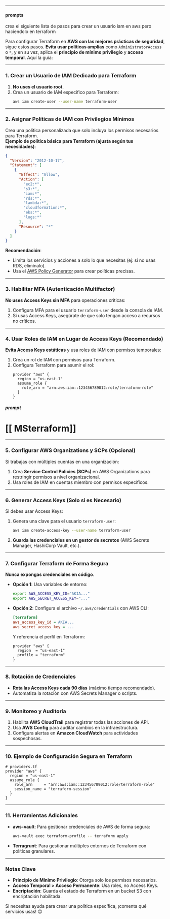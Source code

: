 
---
#### prompts

crea el siguiente lista de pasos para crear un usuario iam en aws pero haciendolo en terraform





Para configurar Terraform en **AWS con las mejores prácticas de seguridad**, sigue estos pasos. **Evita usar políticas amplias** como `AdministratorAccess` o `*`, y en su vez, aplica el **principio de mínimo privilegio** y **acceso temporal**. Aquí la guía:

---

### **1. Crear un Usuario de IAM Dedicado para Terraform**
1. **No uses el usuario root**.
2. Crea un usuario de IAM específico para Terraform:
   ```bash
   aws iam create-user --user-name terraform-user
   ```

---

### **2. Asignar Políticas de IAM con Privilegios Mínimos**
Crea una política personalizada que solo incluya los permisos necesarios para Terraform.  
**Ejemplo de política básica para Terraform (ajusta según tus necesidades)**:
```json
{
  "Version": "2012-10-17",
  "Statement": [
    {
      "Effect": "Allow",
      "Action": [
        "ec2:*",
        "s3:*",
        "iam:*",
        "rds:*",
        "lambda:*",
        "cloudformation:*",
        "eks:*",
        "logs:*"
      ],
      "Resource": "*"
    }
  ]
}
```
**Recomendación**:  
- Limita los servicios y acciones a solo lo que necesitas (ej: si no usas RDS, elimínalo).  
- Usa el [AWS Policy Generator](https://awspolicygen.s3.amazonaws.com/policygen.html) para crear políticas precisas.

---

### **3. Habilitar MFA (Autenticación Multifactor)**
**No uses Access Keys sin MFA** para operaciones críticas:  
1. Configura MFA para el usuario `terraform-user` desde la consola de IAM.  
2. Si usas Access Keys, asegúrate de que solo tengan acceso a recursos no críticos.

---

### **4. Usar Roles de IAM en Lugar de Access Keys (Recomendado)**
**Evita Access Keys estáticas** y usa roles de IAM con permisos temporales:  
1. Crea un rol de IAM con permisos para Terraform.  
2. Configura Terraform para asumir el rol:  
   ```hcl
   provider "aws" {
     region = "us-east-1"
     assume_role {
       role_arn = "arn:aws:iam::123456789012:role/terraform-role"
     }
   }
   ```

##### prompt

# [[ MSterraform]]


---

### **5. Configurar AWS Organizations y SCPs (Opcional)**
Si trabajas con múltiples cuentas en una organización:  
1. Crea **Service Control Policies (SCPs)** en AWS Organizations para restringir permisos a nivel organizacional.  
2. Usa roles de IAM en cuentas miembro con permisos específicos.

---

### **6. Generar Access Keys (Solo si es Necesario)**
Si debes usar Access Keys:  
1. Genera una clave para el usuario `terraform-user`:  
   ```bash
   aws iam create-access-key --user-name terraform-user
   ```
2. **Guarda las credenciales en un gestor de secretos** (AWS Secrets Manager, HashiCorp Vault, etc.).

---

### **7. Configurar Terraform de Forma Segura**
**Nunca expongas credenciales en código**.  
- **Opción 1**: Usa variables de entorno:  
  ```bash
  export AWS_ACCESS_KEY_ID="AKIA..."
  export AWS_SECRET_ACCESS_KEY="..."
  ```
- **Opción 2**: Configura el archivo `~/.aws/credentials` con AWS CLI:  
  ```ini
  [terraform]
  aws_access_key_id = AKIA...
  aws_secret_access_key = ...
  ```
  Y referencia el perfil en Terraform:  
  ```hcl
  provider "aws" {
    region  = "us-east-1"
    profile = "terraform"
  }
  ```

---

### **8. Rotación de Credenciales**
- **Rota las Access Keys cada 90 días** (máximo tiempo recomendado).  
- Automatiza la rotación con AWS Secrets Manager o scripts.

---

### **9. Monitoreo y Auditoría**
1. Habilita **AWS CloudTrail** para registrar todas las acciones de API.  
2. Usa **AWS Config** para auditar cambios en la infraestructura.  
3. Configura alertas en **Amazon CloudWatch** para actividades sospechosas.

---

### **10. Ejemplo de Configuración Segura en Terraform**
```hcl
# providers.tf
provider "aws" {
  region = "us-east-1"
  assume_role {
    role_arn     = "arn:aws:iam::123456789012:role/terraform-role"
    session_name = "terraform-session"
  }
}
```

---

### **11. Herramientas Adicionales**
- **aws-vault**: Para gestionar credenciales de AWS de forma segura:  
  ```bash
  aws-vault exec terraform-profile -- terraform apply
  ```
- **Terragrunt**: Para gestionar múltiples entornos de Terraform con políticas granulares.

---

### **Notas Clave**
- **Principio de Mínimo Privilegio**: Otorga solo los permisos necesarios.  
- **Acceso Temporal > Acceso Permanente**: Usa roles, no Access Keys.  
- **Encriptación**: Guarda el estado de Terraform en un bucket S3 con encriptación habilitada.  

Si necesitas ayuda para crear una política específica, ¡comenta qué servicios usas! 😊